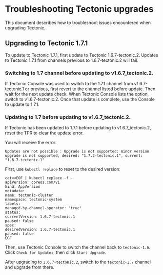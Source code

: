 # Troubleshooting Tectonic upgrades

This document describes how to troubleshoot issues encountered when upgrading Tectonic.

## Upgrading to Tectonic 1.7.1

To update to Tectonic 1.7.1, first update to Tectonic 1.6.7-tectonic.2. Updates to Tectonic 1.7.1 from channels previous to 1.6.7-tectonic.2 will fail.

### Switching to 1.7 channel before updating to v1.6.7_tectonic.2.

If Tectonic Console was used to switch to the 1.7.1 channel from v1.6.7-tectonic.1 or previous, first revert to the channel listed before update. Then wait for the next update check. When Tectonic Console lists the option, switch to v1.6.7-tectonic.2. Once that update is complete, use the Console to update to 1.7.1.

### Updating to 1.7 before updating to v1.6.7_tectonic.2.

If Tectonic has been updated to 1.7.1 before updating to v1.6.7_tectonic.2, reset the TPR to clear the update error.

You will receive the error:

```
Updates are not possible : Upgrade is not supported: minor version upgrade is not supported, desired: "1.7.2-tectonic.1", current: "1.6.7-tectonic.1"
```

First, use `kubectl replace` to reset to the desired version:

```
cat<<EOF | kubectl replace -f -
apiVersion: coreos.com/v1
kind: AppVersion
metadata:
name: tectonic-cluster
namespace: tectonic-system
labels:
managed-by-channel-operator: "true"
status:
currentVersion: 1.6.7-tectonic.1
paused: false
spec:
desiredVersion: 1.6.7-tectonic.1
paused: false
EOF
```
Then, use Tectonic Console to switch the channel back to `tectonic-1.6`. Click `Check for Updates`, then click `Start Upgrade`.

After upgrading to `1.6.7-tectonic.2`, switch to the `tectonic-1.7` channel and upgrade from there.
